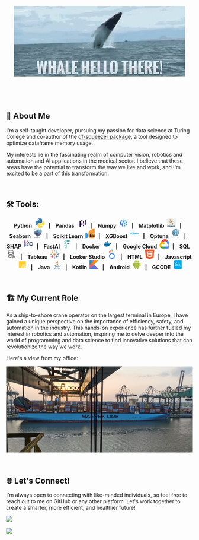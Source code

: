 <link
  rel="stylesheet"
  href="https://cdn.jsdelivr.net/gh/dheereshagrwal/colored-icons@1.7.4/src/app/ci.min.css"
/>

<p align="center">
    <img src="images/whale-hello.gif"/>
</p>

&nbsp;

&nbsp;

## 👨 About Me

I'm a self-taught developer, pursuing my passion for data science at Turing College and co-author of the [df-squeezer package](https://pypi.org/project/df-squeezer/), a tool designed to optimize dataframe memory usage. 

My interests lie in the fascinating realm of computer vision, robotics and automation and AI applications in the medical sector. I believe that these areas have the potential to transform the way we live and work, and I'm excited to be a part of this transformation.

&nbsp;

## 🛠️ Tools:
<p align="center">
<b >Python &nbsp; <img src="images/icons/python.jpeg" width="25" height="25"/>&nbsp;&nbsp;&nbsp;|&nbsp;&nbsp;&nbsp;</b>
<b >Pandas &nbsp; <img src="images/icons/pandas.png" width="25" height="25"/>&nbsp;&nbsp;&nbsp;|&nbsp;&nbsp;&nbsp;</b>
<b >Numpy &nbsp;<img src="images/icons/numpy.png" width="25" height="25"/>&nbsp;&nbsp;&nbsp;|&nbsp;&nbsp;&nbsp;</b>
<b >Matplotlib &nbsp;<img src="images/icons/matplotlib.jpg" width="25" height="25"/>&nbsp;&nbsp;&nbsp;|&nbsp;&nbsp;&nbsp;</b>
<b >Seaborn &nbsp;<img src="images/icons/seaborn.jpg" width="25" height="25"/>&nbsp;&nbsp;&nbsp;|&nbsp;&nbsp;&nbsp;</b>
<b >Scikit Learn &nbsp;<img src="images/icons/sklearn.jpg" width="25" height="25"/>&nbsp;&nbsp;&nbsp;|&nbsp;&nbsp;&nbsp;</b>
<b >XGBoost &nbsp;<img src="images/icons/xgboost.jpg" width="25" height="25"/>&nbsp;&nbsp;&nbsp;|&nbsp;&nbsp;&nbsp;</b>
<b >Optuna &nbsp;<img src="images/icons/optuna.jpg" width="25" height="25"/>&nbsp;&nbsp;&nbsp;|&nbsp;&nbsp;&nbsp;</b>
<b >SHAP &nbsp;<img src="images/icons/shap.png" width="25" height="25"/>&nbsp;&nbsp;&nbsp;|&nbsp;&nbsp;&nbsp;</b>
<b >FastAI &nbsp;<img src="images/icons/fastai.jpg" width="25" height="25"/>&nbsp;&nbsp;&nbsp;|&nbsp;&nbsp;&nbsp;</b>
<b >Docker &nbsp;<img src="images/icons/docker.png" width="25" height="25"/>&nbsp;&nbsp;&nbsp;|&nbsp;&nbsp;&nbsp;</b>
<b >Google Cloud &nbsp;<img src="images/icons/google.png" width="25" height="25"/>&nbsp;&nbsp;&nbsp;|&nbsp;&nbsp;&nbsp;</b>
<b >SQL &nbsp;<img src="images/icons/sql.png" width="25" height="25"/>&nbsp;&nbsp;&nbsp;|&nbsp;&nbsp;&nbsp;</b>
<b >Tableau &nbsp;<img src="images/icons/tableau.png" width="25" height="25"/>&nbsp;&nbsp;&nbsp;|&nbsp;&nbsp;&nbsp;</b>
<b >Looker Studio &nbsp;<img src="images/icons/looker.png" width="25" height="25"/>&nbsp;&nbsp;&nbsp;|&nbsp;&nbsp;&nbsp;</b>
<b >HTML &nbsp;<img src="images/icons/html.png" width="25" height="25"/>&nbsp;&nbsp;&nbsp;|&nbsp;&nbsp;&nbsp;</b>
<b >Javascript &nbsp;<img src="images/icons/javascript.png" width="25" height="25"/>&nbsp;&nbsp;&nbsp;|&nbsp;&nbsp;&nbsp;</b>
<b >Java &nbsp;<img src="images/icons/java.png" width="25" height="25"/>&nbsp;&nbsp;&nbsp;|&nbsp;&nbsp;&nbsp;</b>
<b >Kotlin &nbsp;<img src="images/icons/kotlin.jpg" width="25" height="25"/>&nbsp;&nbsp;&nbsp;|&nbsp;&nbsp;&nbsp;</b>
<b >Android &nbsp;<img src="images/icons/android.png" alt="android" width="25" height="25"/>&nbsp;&nbsp;&nbsp;|&nbsp;&nbsp;&nbsp;</b>
<b >GCODE &nbsp;<img src="images/icons/gcode.png" width="25" height="25"/></b>
</p>

&nbsp;

## 🏗️ My Current Role

As a ship-to-shore crane operator on the largest terminal in Europe, I have gained a unique perspective on the importance of efficiency, safety, and automation in the industry. This hands-on experience has further fueled my interest in robotics and automation, inspiring me to delve deeper into the world of programming and data science to find innovative solutions that can revolutionize the way we work.

Here's a view from my office:

<img src="images/IMG_20210719_211203.jpg"></img>

&nbsp;

## 🌐 Let's Connect!

I'm always open to connecting with like-minded individuals, so feel free to reach out to me on GitHub or any other platform. Let's work together to create a smarter, more efficient, and healthier future!

<a href="https://www.linkedin.com/in/kenneth-breugelmans/"><img src="https://img.shields.io/badge/LinkedIn-0077B5?style=for-the-badge&logo=linkedin&logoColor=white"></a>

<a href="http://www.kenneth-b.com"><img src="https://img.shields.io/badge/website-000000?style=for-the-badge&logo=About.me&logoColor=white"></a>

<!---
kkalera/kkalera is a ✨ special ✨ repository because its `README.md` (this file) appears on your GitHub profile.
You can click the Preview link to take a look at your changes.
--->
